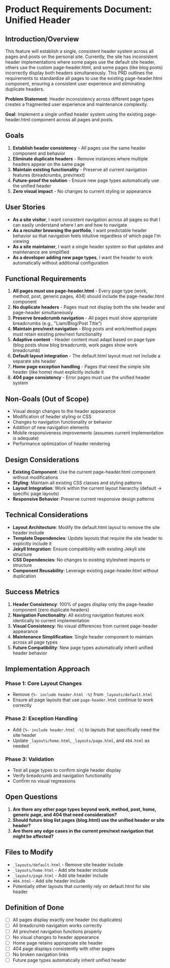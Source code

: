 # Product Requirements Document: Unified Header

## Introduction/Overview

This feature will establish a single, consistent header system across all pages and posts on the personal site. Currently, the site has inconsistent header implementations where some pages use the default site header, others use the custom page-header.html, and some pages (like blog posts) incorrectly display both headers simultaneously. This PRD outlines the requirements to standardize all pages to use the existing page-header.html component, ensuring a consistent user experience and eliminating duplicate headers.

**Problem Statement**: Header inconsistency across different page types creates a fragmented user experience and maintenance complexity.

**Goal**: Implement a single unified header system using the existing page-header.html component across all pages and posts.

## Goals

1. **Establish header consistency** - All pages use the same header component and behavior
2. **Eliminate duplicate headers** - Remove instances where multiple headers appear on the same page
3. **Maintain existing functionality** - Preserve all current navigation features (breadcrumbs, prev/next)
4. **Future-proof the solution** - Ensure new page types automatically use the unified header
5. **Zero visual impact** - No changes to current styling or appearance

## User Stories

- **As a site visitor**, I want consistent navigation across all pages so that I can easily understand where I am and how to navigate
- **As a recruiter browsing the portfolio**, I want predictable header behavior so that navigation feels intuitive regardless of which page I'm viewing
- **As a site maintainer**, I want a single header system so that updates and maintenance are simplified
- **As a developer adding new page types**, I want the header to work automatically without additional configuration

## Functional Requirements

1. **All pages must use page-header.html** - Every page type (work, method, post, generic pages, 404) should include the page-header.html component
2. **No duplicate headers** - Pages must not display both the site header and page-header simultaneously
3. **Preserve breadcrumb navigation** - All pages must show appropriate breadcrumbs (e.g., "Liam/Blog/Post Title")
4. **Maintain prev/next navigation** - Blog posts and work/method pages must retain existing prev/next functionality
5. **Adaptive content** - Header content must adapt based on page type (blog posts show blog breadcrumb, work pages show work breadcrumb)
6. **Default layout integration** - The default.html layout must not include a separate site header
7. **Home page exception handling** - Pages that need the simple site header (like home) must explicitly include it
8. **404 page consistency** - Error pages must use the unified header system

## Non-Goals (Out of Scope)

- Visual design changes to the header appearance
- Modification of header styling or CSS
- Changes to navigation functionality or behavior  
- Addition of new navigation elements
- Mobile responsiveness improvements (assumes current implementation is adequate)
- Performance optimization of header rendering

## Design Considerations

- **Existing Component**: Use the current page-header.html component without modifications
- **Styling**: Maintain all existing CSS classes and styling patterns
- **Layout Integration**: Work within the current layout hierarchy (default → specific page layouts)
- **Responsive Behavior**: Preserve current responsive design patterns

## Technical Considerations

- **Layout Architecture**: Modify the default.html layout to remove the site header include
- **Template Dependencies**: Update layouts that require the site header to explicitly include it
- **Jekyll Integration**: Ensure compatibility with existing Jekyll site structure
- **CSS Dependencies**: No changes to existing stylesheet imports or structure
- **Component Reusability**: Leverage existing page-header.html without duplication

## Success Metrics

1. **Header Consistency**: 100% of pages display only the page-header component (zero duplicate headers)
2. **Navigation Functionality**: All existing navigation features work identically to current implementation
3. **Visual Consistency**: No visual differences from current page-header appearance
4. **Maintenance Simplification**: Single header component to maintain across all page types
5. **Future Compatibility**: New page types automatically inherit unified header behavior

## Implementation Approach

### Phase 1: Core Layout Changes
- Remove `{%- include header.html -%}` from `_layouts/default.html`
- Ensure all page layouts that use `page-header.html` continue to work correctly

### Phase 2: Exception Handling  
- Add `{%- include header.html -%}` to layouts that specifically need the site header
- Update `_layouts/home.html`, `_layouts/page.html`, and `404.html` as needed

### Phase 3: Validation
- Test all page types to confirm single header display
- Verify breadcrumb and navigation functionality
- Confirm no visual regressions

## Open Questions

1. **Are there any other page types beyond work, method, post, home, generic page, and 404 that need consideration?**
2. **Should future blog list pages (blog.html) use the unified header or site header?**
3. **Are there any edge cases in the current prev/next navigation that might be affected?**

## Files to Modify

- `_layouts/default.html` - Remove site header include
- `_layouts/home.html` - Add site header include  
- `_layouts/page.html` - Add site header include
- `404.html` - Add site header include
- Potentially other layouts that currently rely on default.html for site header

## Definition of Done

- [ ] All pages display exactly one header (no duplicates)
- [ ] All breadcrumb navigation works correctly
- [ ] All prev/next navigation functions properly  
- [ ] No visual changes to header appearance
- [ ] Home page retains appropriate site header
- [ ] 404 page displays consistently with other pages
- [ ] No broken navigation links
- [ ] Future page types automatically inherit unified header 